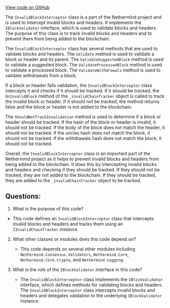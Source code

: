 [View code on GitHub](https://github.com/NethermindEth/nethermind/src/Nethermind/Nethermind.Merge.Plugin/InvalidChainTracker/InvalidBlockInterceptor.cs)

The `InvalidBlockInterceptor` class is a part of the Nethermind project and is used to intercept invalid blocks and headers. It implements the `IBlockValidator` interface, which is used to validate blocks and headers. The purpose of this class is to track invalid blocks and headers and to prevent them from being added to the blockchain.

The `InvalidBlockInterceptor` class has several methods that are used to validate blocks and headers. The `Validate` method is used to validate a block or header and its parent. The `ValidateSuggestedBlock` method is used to validate a suggested block. The `ValidateProcessedBlock` method is used to validate a processed block. The `ValidateWithdrawals` method is used to validate withdrawals from a block.

If a block or header fails validation, the `InvalidBlockInterceptor` class intercepts it and checks if it should be tracked. If it should be tracked, the `OnInvalidBlock` method of the `_invalidChainTracker` object is called to track the invalid block or header. If it should not be tracked, the method returns false and the block or header is not added to the blockchain.

The `ShouldNotTrackInvalidation` method is used to determine if a block or header should be tracked. If the hash of the block or header is invalid, it should not be tracked. If the body of the block does not match the header, it should not be tracked. If the uncles hash does not match the block, it should not be tracked. If the withdrawals hash does not match the block, it should not be tracked.

Overall, the `InvalidBlockInterceptor` class is an important part of the Nethermind project as it helps to prevent invalid blocks and headers from being added to the blockchain. It does this by intercepting invalid blocks and headers and checking if they should be tracked. If they should not be tracked, they are not added to the blockchain. If they should be tracked, they are added to the `_invalidChainTracker` object to be tracked.
## Questions: 
 1. What is the purpose of this code?
   - This code defines an `InvalidBlockInterceptor` class that intercepts invalid blocks and headers and tracks them using an `IInvalidChainTracker` instance.

2. What other classes or modules does this code depend on?
   - This code depends on several other modules including `Nethermind.Consensus.Validators`, `Nethermind.Core`, `Nethermind.Core.Crypto`, and `Nethermind.Logging`.

3. What is the role of the `IBlockValidator` interface in this code?
   - The `InvalidBlockInterceptor` class implements the `IBlockValidator` interface, which defines methods for validating blocks and headers. The `InvalidBlockInterceptor` class intercepts invalid blocks and headers and delegates validation to the underlying `IBlockValidator` instance.